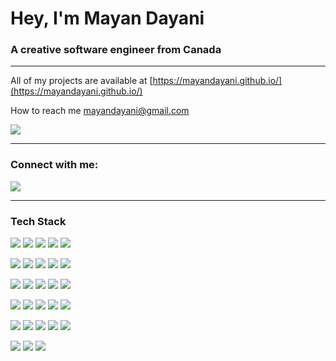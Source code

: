 
<h1 align="left">Hey, I'm Mayan Dayani</h1>
<h3 align="left">A creative software engineer from Canada</h3>


---

All of my projects are available at [https://mayandayani.github.io/](https://mayandayani.github.io/)

How to reach me mayandayani@gmail.com

<img src="https://img.shields.io/badge/Gmail-D14836?style=for-the-badge&logo=gmail&logoColor=white"/> 

---

<h3 align="left">Connect with me:</h3>
<p align="left">
  <a href="https://www.linkedin.com/in/mayandayani/"><img src="https://img.shields.io/badge/linkedin-%230077B5.svg?style=for-the-badge&logo=linkedin&logoColor=white"/></a> 
</p>

---

<h3 align="left">Tech Stack</h3>

<p align="left>
  <a href="https://developer.mozilla.org/en-US/docs/Web/HTML"><img src="https://img.shields.io/badge/html5-%23E34F26.svg?style=for-the-badge&logo=html5&logoColor=white"/></a> 
  <a href="https://developer.mozilla.org/en-US/docs/Web/CSS"><img src="https://img.shields.io/badge/css3-%231572B6.svg?style=for-the-badge&logo=css3&logoColor=white"/></a> 
  <a href="https://developer.mozilla.org/en-US/docs/Web/JavaScript"><img src="https://img.shields.io/badge/javascript-%23323330.svg?style=for-the-badge&logo=javascript&logoColor=%23F7DF1E"/></a> 
  <a href="https://tailwindcss.com/"><img src="https://img.shields.io/badge/tailwindcss-%2338B2AC.svg?style=for-the-badge&logo=tailwind-css&logoColor=white)"/></a> 
  <a href="https://react.dev/"><img src="https://img.shields.io/badge/react-%2320232a.svg?style=for-the-badge&logo=react&logoColor=%2361DAFB"/></a> 
  
  <a href="https://nodejs.org/en"><img src="https://img.shields.io/badge/node.js-6DA55F?style=for-the-badge&logo=node.js&logoColor=white"/></a> 
  <a href="https://www.npmjs.com/"><img src="https://img.shields.io/badge/NPM-%23CB3837.svg?style=for-the-badge&logo=npm&logoColor=white)"/></a> 
  <a href="https://www.typescriptlang.org/"><img src="https://img.shields.io/badge/typescript-%23007ACC.svg?style=for-the-badge&logo=typescript&logoColor=white)"/></a> 
  <a href="https://www.mongodb.com/"><img src="https://img.shields.io/badge/MongoDB-%234ea94b.svg?style=for-the-badge&logo=mongodb&logoColor=white"/></a> 
  <a href="https://vitejs.dev/"><img src="https://img.shields.io/badge/vite-%23646CFF.svg?style=for-the-badge&logo=vite&logoColor=white"/></a> 

  <a href="https://www.postman.com/"><img src="https://img.shields.io/badge/Postman-FF6C37?style=for-the-badge&logo=postman&logoColor=white"/></a> 
  <a href="https://git-scm.com/"><img src="https://img.shields.io/badge/git-%23F05033.svg?style=for-the-badge&logo=git&logoColor=white"/></a>
  <a href="https://github.com/"><img src="https://img.shields.io/badge/github-%23121011.svg?style=for-the-badge&logo=github&logoColor=white"/></a> 
  <a href="https://www.canva.com/"><img src="https://img.shields.io/badge/Canva-%2300C4CC.svg?style=for-the-badge&logo=Canva&logoColor=white"/></a> 
  <a href="https://www.figma.com/"><img src="https://img.shields.io/badge/figma-%23F24E1E.svg?style=for-the-badge&logo=figma&logoColor=white"/></a> 
  
  <a href="https://learn.microsoft.com/en-us/powershell/"><img src="https://img.shields.io/badge/PowerShell-%235391FE.svg?style=for-the-badge&logo=powershell&logoColor=white"/></a> 
  <a href="https://apps.microsoft.com/detail/9N0DX20HK701?hl=en-US&gl=US"><img src="https://img.shields.io/badge/Windows%20Terminal-%234D4D4D.svg?style=for-the-badge&logo=windows-terminal&logoColor=white)"/></a> 
  <a href="https://en.wikipedia.org/wiki/Markdown"><img src="https://img.shields.io/badge/markdown-%23000000.svg?style=for-the-badge&logo=markdown&logoColor=white"/></a> 
  <a href="https://code.visualstudio.com/"><img src="https://img.shields.io/badge/Visual%20Studio%20Code-0078d7.svg?style=for-the-badge&logo=visual-studio-code&logoColor=white"/></a> 
  <a href="https://azure.microsoft.com/en-ca"><img src="https://img.shields.io/badge/azure-%230072C6.svg?style=for-the-badge&logo=microsoftazure&logoColor=white"/></a> 

  <a href="https://www.microsoft.com/en-ca/windows/windows-11/"><img src="https://img.shields.io/badge/Windows%2011-%230079d5.svg?style=for-the-badge&logo=Windows%2011&logoColor=white"/></a> 
  <a href="https://www.apple.com/ca/macos/sonoma/"><img src="https://img.shields.io/badge/mac%20os-000000?style=for-the-badge&logo=macos&logoColor=F0F0F0"/></a> 
  <a href="https://www.linux.org/"><img src="https://img.shields.io/badge/Linux-FCC624?style=for-the-badge&logo=linux&logoColor=black"/></a> 
  <a href="https://www.atlassian.com/software/confluence"><img src="https://img.shields.io/badge/confluence-%23172BF4.svg?style=for-the-badge&logo=confluence&logoColor=white"/></a> 
  <a href="https://www.notion.so/"><img src="https://img.shields.io/badge/Notion-%23000000.svg?style=for-the-badge&logo=notion&logoColor=white"/></a> 

  <a href="https://www.mozilla.org/en-CA/"><img src="https://img.shields.io/badge/Firefox-FF7139?style=for-the-badge&logo=Firefox-Browser&logoColor=white"/></a> 
  <a href="https://open.spotify.com/"><img src="https://img.shields.io/badge/Spotify-1ED760?style=for-the-badge&logo=spotify&logoColor=white"/></a> 
  <a href="https://store.steampowered.com/"><img src="https://img.shields.io/badge/steam-%23000000.svg?style=for-the-badge&logo=steam&logoColor=white"/></a> 
